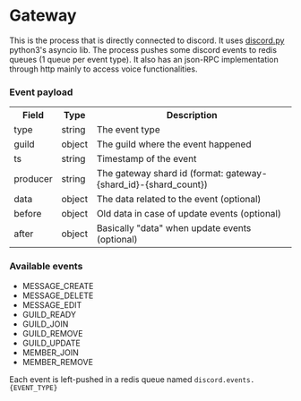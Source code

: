 # Gateway

This is the process that is directly connected to discord. It uses [discord.py](http://github.com/rapptz/discord.py) python3's asyncio lib. The process pushes some discord events to redis queues (1 queue per event type). It also has an json-RPC implementation through http mainly to access voice functionalities.

### Event payload

<table>
    <tr>
        <th>Field</th>
        <th>Type</th>
        <th>Description</th>
    </tr>
    <tr>
        <td>type</td>
        <td>string</td>
        <td>The event type</td>
    </tr>
    <tr>
        <td>guild</td>
        <td>object</td>
        <td>The guild where the event happened</td>
    </tr>
    <tr>
        <td>ts</td>
        <td>string</td>
        <td>Timestamp of the event</td>
    </tr>
    <tr>
        <td>producer</td>
        <td>string</td>
        <td>The gateway shard id (format: gateway-{shard_id}-{shard_count})</td>
    </tr>
    <tr>
        <td>data</td>
        <td>object</td>
        <td>The data related to the event (optional)</td>
    </tr>
    <tr>
        <td>before</td>
        <td>object</td>
        <td>Old data in case of update events (optional)</td>
    </tr>
    <tr>
        <td>after</td>
        <td>object</td>
        <td>Basically "data" when update events (optional)</td>
    </tr>
</table>

### Available events

* MESSAGE_CREATE
* MESSAGE_DELETE
* MESSAGE_EDIT
* GUILD_READY
* GUILD_JOIN
* GUILD_REMOVE
* GUILD_UPDATE
* MEMBER_JOIN
* MEMBER_REMOVE


Each event is left-pushed in a redis queue named `discord.events.{EVENT_TYPE}`
